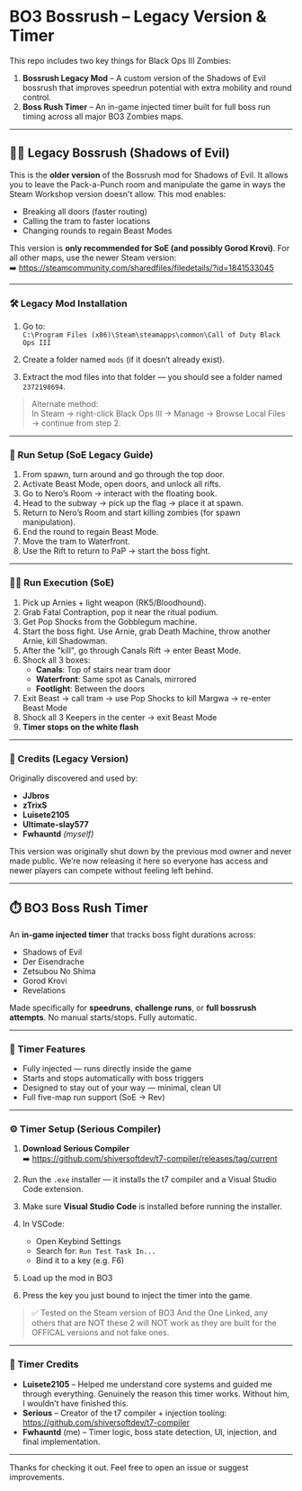 # BO3 Bossrush – Legacy Version & Timer

This repo includes two key things for Black Ops III Zombies:

1. **Bossrush Legacy Mod** – A custom version of the Shadows of Evil bossrush that improves speedrun potential with extra mobility and round control.
2. **Boss Rush Timer** – An in-game injected timer built for full boss run timing across all major BO3 Zombies maps.

---

## 🧟‍♂️ Legacy Bossrush (Shadows of Evil)

This is the **older version** of the Bossrush mod for Shadows of Evil. It allows you to leave the Pack-a-Punch room and manipulate the game in ways the Steam Workshop version doesn't allow. This mod enables:

- Breaking all doors (faster routing)
- Calling the tram to faster locations
- Changing rounds to regain Beast Modes

This version is **only recommended for SoE (and possibly Gorod Krovi)**. For all other maps, use the newer Steam version:  
➡️ https://steamcommunity.com/sharedfiles/filedetails/?id=1841533045

---

### 🛠️ Legacy Mod Installation

1. Go to:  
   `C:\Program Files (x86)\Steam\steamapps\common\Call of Duty Black Ops III`

2. Create a folder named `mods` (if it doesn’t already exist).

3. Extract the mod files into that folder — you should see a folder named `2372198694`.

> Alternate method:  
> In Steam → right-click Black Ops III → Manage → Browse Local Files → continue from step 2.

---

### 🧪 Run Setup (SoE Legacy Guide)

1. From spawn, turn around and go through the top door.
2. Activate Beast Mode, open doors, and unlock all rifts.
3. Go to Nero’s Room → interact with the floating book.
4. Head to the subway → pick up the flag → place it at spawn.
5. Return to Nero’s Room and start killing zombies (for spawn manipulation).
6. End the round to regain Beast Mode.
7. Move the tram to Waterfront.
8. Use the Rift to return to PaP → start the boss fight.

---

### 🏃‍♂️ Run Execution (SoE)

1. Pick up Arnies + light weapon (RK5/Bloodhound).
2. Grab Fatal Contraption, pop it near the ritual podium.
3. Get Pop Shocks from the Gobblegum machine.
4. Start the boss fight. Use Arnie, grab Death Machine, throw another Arnie, kill Shadowman.
5. After the "kill", go through Canals Rift → enter Beast Mode.
6. Shock all 3 boxes:
   - **Canals**: Top of stairs near tram door  
   - **Waterfront**: Same spot as Canals, mirrored  
   - **Footlight**: Between the doors
7. Exit Beast → call tram → use Pop Shocks to kill Margwa → re-enter Beast Mode
8. Shock all 3 Keepers in the center → exit Beast Mode  
9. **Timer stops on the white flash**

---

### 🔐 Credits (Legacy Version)

Originally discovered and used by:

- **JJbros**
- **zTrixS**
- **Luisete2105**
- **Ultimate-slay577**
- **Fwhauntd** *(myself)*

This version was originally shut down by the previous mod owner and never made public. We’re now releasing it here so everyone has access and newer players can compete without feeling left behind.

---

## ⏱️ BO3 Boss Rush Timer

An **in-game injected timer** that tracks boss fight durations across:

- Shadows of Evil  
- Der Eisendrache  
- Zetsubou No Shima  
- Gorod Krovi  
- Revelations

Made specifically for **speedruns**, **challenge runs**, or **full bossrush attempts**. No manual starts/stops. Fully automatic.

---

### 🧰 Timer Features

- Fully injected — runs directly inside the game  
- Starts and stops automatically with boss triggers  
- Designed to stay out of your way — minimal, clean UI  
- Full five-map run support (SoE → Rev)

---

### ⚙️ Timer Setup (Serious Compiler)

1. **Download Serious Compiler**  
   ➡️ https://github.com/shiversoftdev/t7-compiler/releases/tag/current

2. Run the `.exe` installer — it installs the t7 compiler and a Visual Studio Code extension.

3. Make sure **Visual Studio Code** is installed before running the installer.

4. In VSCode:
   - Open Keybind Settings  
   - Search for: `Run Test Task In...`  
   - Bind it to a key (e.g. F6)

5. Load up the mod in BO3

6. Press the key you just bound to inject the timer into the game.

> ✅ Tested on the Steam version of BO3 And the One Linked, any others that are NOT these 2 will NOT work as they are built for the OFFICAL versions and not fake ones.

---

### 🙏 Timer Credits

- **Luisete2105** – Helped me understand core systems and guided me through everything. Genuinely the reason this timer works. Without him, I wouldn’t have finished this.
- **Serious** – Creator of the t7 compiler + injection tooling:  
  https://github.com/shiversoftdev/t7-compiler
- **Fwhauntd** (me) – Timer logic, boss state detection, UI, injection, and final implementation.

---

Thanks for checking it out. Feel free to open an issue or suggest improvements.
